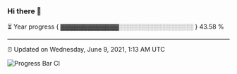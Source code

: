 ### Hi there 👋

⏳ Year progress { ▓▓▓▓▓▓▓▓▓▓▓▓▓░░░░░░░░░░░░░░░░░ } 43.58 %

---

⏰ Updated on Wednesday, June 9, 2021, 1:13 AM UTC

![Progress Bar CI](https://github.com/arthurbuhl/arthurbuhl/workflows/Progress%20Bar%20CI/badge.svg)

